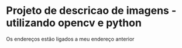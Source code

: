 # Projeto de descricao de imagens -  utilizando opencv e python

Os endereços estão ligados a meu endereço anterior
